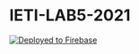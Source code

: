 # IETI-LAB5-2021
[![Deployed to Firebase](https://www.gstatic.com/devrel-devsite/prod/vbd904f2719533e871e3800dda1bebc56aa0bc95c3c9d01c4d7cebcf129bdf26c/firebase/images/lockup.png)](https://taks-planner-app-d2356.web.app/)
